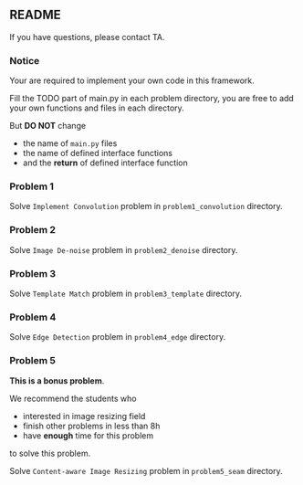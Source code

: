 ## README
If you have questions, please contact TA.
### Notice
Your are required to implement your own code in this framework.

Fill the TODO part of main.py in each problem directory, 
you are free to add your own functions and files in each directory.
 
But **DO NOT** change 
* the name of `main.py` files
* the name of defined interface functions
* and the **return** of defined interface function

### Problem 1
Solve `Implement Convolution` problem in `problem1_convolution` directory.
   
### Problem 2
Solve `Image De-noise` problem in `problem2_denoise` directory.

### Problem 3
Solve `Template Match` problem in `problem3_template` directory.

### Problem 4
Solve `Edge Detection` problem in `problem4_edge` directory.

### Problem 5
**This is a bonus problem**.
 
We recommend the students who

* interested in image resizing field
* finish other problems in less than 8h
* have **enough** time for this problem

to solve this problem.

Solve `Content-aware Image Resizing` problem in `problem5_seam` directory.
